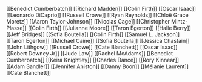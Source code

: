 [[Benedict Cumberbatch]]
[[Richard Madden]]
[[Colin Firth]]
[[Oscar Isaac]]
[[Leonardo DiCaprio]]
[[Russell Crowe]]
[[Ryan Reynolds]]
[[Chloë Grace Moretz]]
[[Aaron Taylor-Johnson]]
[[Nicolas Cage]]
[[Christopher Mintz-Plasse]]
[[Colin Firth]]
[[Julianne Moore]]
[[Taron Egerton]]
[[Halle Berry]]
[[Jeff Bridges]]
[[Sofia Boutella]]
[[Colin Firth]]
[[Samuel L. Jackson]]
[[Taron Egerton]]
[[Michael Caine]]
[[Sofia Boutella]]
[[Jessica Chastain]]
[[John Lithgow]]
[[Russell Crowe]]
[[Cate Blanchett]]
[[Oscar Isaac]]
[[Robert Downey Jr]]
[[Jude Law]]
[[Rachel McAdams]]
[[Benedict Cumberbatch]]
[[Keira Knightley]]
[[Charles Dance]]
[[Rory Kinnear]]
[[Adam Sandler]]
[[Jennifer Aniston]]
[[Danny Boon]]
[[Mélanie Laurent]]
[[Cate Blanchett]]
